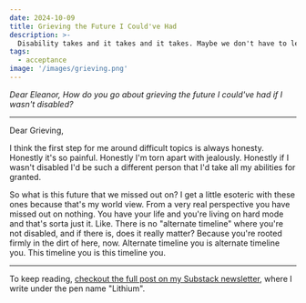 ```yaml
---
date: 2024-10-09
title: Grieving the Future I Could've Had
description: >-
  Disability takes and it takes and it takes. Maybe we don't have to let it.
tags:
  - acceptance
image: '/images/grieving.png'
---
```


*Dear Eleanor, How do you go about grieving the future I could've had if I wasn't disabled?*

---

Dear Grieving,

I think the first step for me around difficult topics is always honesty. Honestly it's so painful. Honestly I'm torn apart with jealously. Honestly if I wasn't disabled I'd be such a different person that I'd take all my abilities for granted.

So what is this future that we missed out on? I get a little esoteric with these ones because that's my world view. From a very real perspective you have missed out on nothing. You have your life and you're living on hard mode and that's sorta just it. Like. There is no "alternate timeline" where you're not disabled, and if there is, does it really matter? Because you're rooted firmly in the dirt of here, now. Alternate timeline you is alternate timeline you. This timeline you is this timeline you. 

---

To keep reading, [checkout the full post on my Substack newsletter](https://dearlithium.substack.com/p/grieving-the-future-i-couldve-had), where I write under the pen name "Lithium".